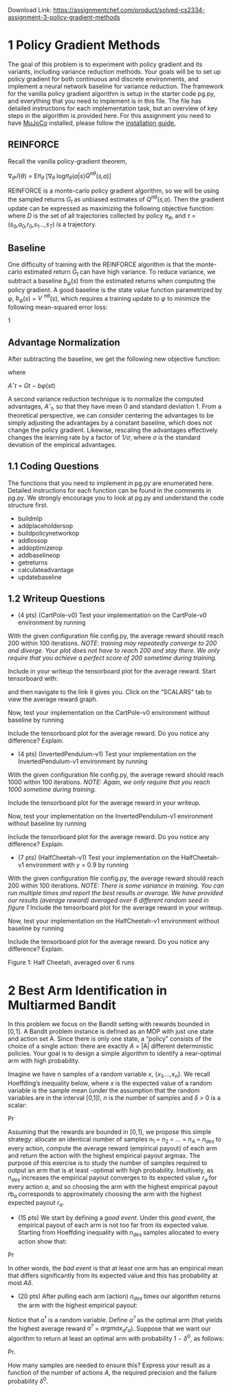 Download Link: https://assignmentchef.com/product/solved-cs2334-assignment-3-policy-gradient-methods
<br>
<h1>1           Policy Gradient Methods</h1>

The goal of this problem is to experiment with policy gradient and its variants, including variance reduction methods. Your goals will be to set up policy gradient for both continuous and discrete environments, and implement a neural network baseline for variance reduction. The framework for the vanilla policy gradient algorithm is setup in the starter code pg.py, and everything that you need to implement is in this file. The file has detailed instructions for each implementation task, but an overview of key steps in the algorithm is provided here. For this assignment you need to have <a href="http://www.mujoco.org/index.html">MuJoCo</a> installed, please follow the <a href="https://drive.google.com/file/d/1PriAh0D3QSp2-5jLed-UohX9qH8j51zj/view">installation guide</a><a href="https://drive.google.com/file/d/1PriAh0D3QSp2-5jLed-UohX9qH8j51zj/view">.</a>

<h2>REINFORCE</h2>

Recall the vanilla policy-gradient theorem,

∇<em><sub>θ</sub>J</em>(<em>θ</em>) = E<em>π<sub>θ </sub></em>[∇<em><sub>θ </sub></em>log<em>π<sub>θ</sub></em>(<em>a</em>|<em>s</em>)<em>Q<sup>π</sup></em><em><sup>θ</sup></em>(<em>s,a</em>)]

REINFORCE is a monte-carlo policy gradient algorithm, so we will be using the sampled returns <em>G<sub>t </sub></em>as unbiased estimates of <em>Q<sup>π</sup></em><em><sup>θ</sup></em>(<em>s,a</em>). Then the gradient update can be expressed as maximizing the following objective function: where <em>D </em>is the set of all trajectories collected by policy <em>π<sub>θ</sub></em>, and <em>τ </em>= (<em>s</em><sub>0</sub><em>,a</em><sub>0</sub><em>,r</em><sub>0</sub><em>,s</em><sub>1</sub><em>…,s<sub>T</sub></em>) is a trajectory.

<h2>Baseline</h2>

One difficulty of training with the REINFORCE algorithm is that the monte-carlo estimated return <em>G<sub>t </sub></em>can have high variance. To reduce variance, we subtract a baseline <em>b<sub>φ</sub></em>(<em>s</em>) from the estimated returns when computing the policy gradient. A good baseline is the state value function parametrized by <em>φ</em>, <em>b<sub>φ</sub></em>(<em>s</em>) = <em>V <sup>π</sup></em><em><sup>θ</sup></em>(<em>s</em>), which requires a training update to <em>φ </em>to minimize the following mean-squared error loss:

1

<h2>Advantage Normalization</h2>

After subtracting the baseline, we get the following new objective function:

where

<em>A</em>ˆ<em>t </em>= <em>G</em><em>t </em>− <em>b</em><em>φ</em>(<em>s</em><em>t</em>)

A second variance reduction technique is to normalize the computed advantages, <em>A</em>ˆ<em><sub>t</sub></em>, so that they have mean 0 and standard deviation 1. From a theoretical perspective, we can consider centering the advantages to be simply adjusting the advantages by a constant baseline, which does not change the policy gradient. Likewise, rescaling the advantages effectively changes the learning rate by a factor of 1<em>/σ</em>, where <em>σ </em>is the standard deviation of the empirical advantages.

<h2>1.1         Coding Questions</h2>

The functions that you need to implement in pg.py are enumerated here. Detailed instructions for each function can be found in the comments in pg.py. We strongly encourage you to look at pg.py and understand the code structure first.

<ul>

 <li>buildmlp</li>

 <li>addplaceholdersop</li>

 <li>buildpolicynetworkop</li>

 <li>addlossop</li>

 <li>addoptimizerop</li>

 <li>addbaselineop</li>

 <li>getreturns</li>

 <li>calculateadvantage</li>

 <li>updatebaseline</li>

</ul>

<h2>1.2         Writeup Questions</h2>

<ul>

 <li>(4 pts) (CartPole-v0) Test your implementation on the CartPole-v0 environment by running</li>

</ul>

With the given configuration file config.py, the average reward should reach 200 within 100 iterations. <em>NOTE: training may repeatedly converge to 200 and diverge. Your plot does not have to reach 200 and stay there. We only require that you achieve a perfect score of 200 sometime during training.</em>

Include in your writeup the tensorboard plot for the average reward. Start tensorboard with:

and then navigate to the link it gives you. Click on the “SCALARS” tab to view the average reward graph.

Now, test your implementation on the CartPole-v0 environment without baseline by running

Include the tensorboard plot for the average reward. Do you notice any difference? Explain.

<ul>

 <li>(4 pts) (InvertedPendulum-v1) Test your implementation on the InvertedPendulum-v1 environment by running</li>

</ul>

With the given configuration file config.py, the average reward should reach 1000 within 100 iterations. <em>NOTE: Again, we only require that you reach 1000 sometime during training.</em>

Include the tensorboard plot for the average reward in your writeup.

Now, test your implementation on the InvertedPendulum-v1 environment without baseline by running

Include the tensorboard plot for the average reward. Do you notice any difference? Explain.

<ul>

 <li>(7 pts) (HalfCheetah-v1) Test your implementation on the HalfCheetah-v1 environment with <em>γ </em>= 0<em>.</em>9 by running</li>

</ul>

With the given configuration file config.py, the average reward should reach 200 within 100 iterations. <em>NOTE: There is some variance in training. You can run multiple times and report the best results or average. We have provided our results (average reward) averaged over 6 different random seed in figure </em><em>1 </em>Include the tensorboard plot for the average reward in your writeup.

Now, test your implementation on the HalfCheetah-v1 environment without baseline by running

Include the tensorboard plot for the average reward. Do you notice any difference? Explain.

Figure 1: Half Cheetah, averaged over 6 runs

<h1>2           Best Arm Identification in Multiarmed Bandit</h1>

In this problem we focus on the Bandit setting with rewards bounded in [0<em>,</em>1]. A Bandit problem instance is defined as an MDP with just one state and action set A. Since there is only one state, a “policy” consists of the choice of a single action: there are exactly <em>A </em>= |A| different deterministic policies. Your goal is to design a simple algorithm to identify a near-optimal arm with high probability.

Imagine we have <em>n </em>samples of a random variable <em>x</em>, {<em>x</em><sub>1</sub><em>,…,x<sub>n</sub></em>}. We recall Hoeffding’s inequality below, where <em>x </em>is the expected value of a random variable is the sample mean (under the assumption that the random variables are in the interval [0,1]), <em>n </em>is the number of samples and <em>δ &gt; </em>0 is a scalar:

Pr

Assuming that the rewards are bounded in [0<em>,</em>1], we propose this simple strategy: allocate an identical number of samples <em>n</em><sub>1 </sub>= <em>n</em><sub>2 </sub>= <em>… </em>= <em>n<sub>A </sub></em>= <em>n<sub>des </sub></em>to every action, compute the average reward (empirical payout) of each arm and return the action with the highest empirical payout argmax. The purpose of this exercise is to study the number of samples required to output an arm that is at least -optimal with high probability. Intuitively, as <em>n<sub>des </sub></em>increases the empirical payout converges to its expected value <em>r<sub>a </sub></em>for every action <em>a</em>, and so choosing the arm with the highest empirical payout <em>r</em>b<em><sub>a </sub></em>corresponds to approximately choosing the arm with the highest expected payout <em>r<sub>a</sub></em>.

<ul>

 <li>(15 pts) We start by defining a <em>good event</em>. Under this <em>good event</em>, the empirical payout of each arm is not too far from its expected value. Starting from Hoeffding inequality with <em>n<sub>des </sub></em>samples allocated to every action show that:</li>

</ul>

Pr

In other words, the <em>bad event </em>is that at least one arm has an empirical mean that differs significantly from its expected value and this has probability at most <em>Aδ</em>.

<ul>

 <li>(20 pts) After pulling each arm (action) <em>n<sub>des </sub></em>times our algorithm returns the arm with the highest empirical payout:</li>

</ul>

Notice that <em>a</em><sup>† </sup>is a random variable. Define <em>a<sup>? </sup></em>as the optimal arm (that yields the highest average reward <em>a<sup>? </sup></em>= <em>argmax<sub>a</sub>r<sub>a</sub></em>). Suppose that we want our algorithm to return at least an <em> </em>optimal arm with probability 1 − <em>δ</em><sup>0</sup>, as follows:

Pr<em>.</em>

How many samples are needed to ensure this? Express your result as a function of the number of actions <em>A</em>, the required precision <em> </em>and the failure probability <em>δ</em><sup>0</sup>.